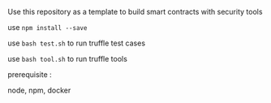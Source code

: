 Use this repository as a template to build smart contracts with security tools 


use `npm install --save`

use `bash test.sh` to run truffle test cases 

use `bash tool.sh` to run truffle tools  

prerequisite :

node, npm, docker


